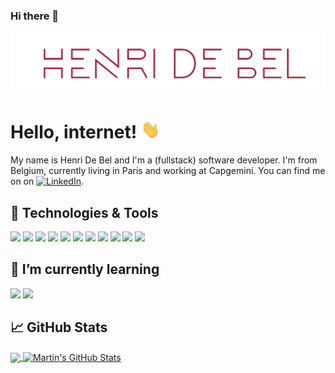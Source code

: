 ### Hi there 👋

<!--
**henridev/henridev** is a ✨ _special_ ✨ repository because its `README.md` (this file) appears on your GitHub profile.

Here are some ideas to get you started:

- 🔭 I’m currently working on ...
- 🌱 I’m currently learning ...
- 👯 I’m looking to collaborate on ...
- 🤔 I’m looking for help with ...
- 💬 Ask me about ...
- 📫 How to reach me: ...
- ⚡ Fun fact: ...
-->



[![Header](https://raw.githubusercontent.com/henridev/henridev/main/banner.png "Header")]("")

# Hello, internet! <img src="https://raw.githubusercontent.com/henridev/henridev/master/wave.gif" width="30px">

My name is Henri De Bel and I'm a (fullstack) software developer. I'm from Belgium, currently living in Paris and working at Capgemini. You can find me on on [![LinkedIn][1.1]][1].

## 🔧 Technologies & Tools
![](https://img.shields.io/badge/Editor-vscode-informational?style=flat&logo=visualstudiocode&logoColor=white&color=2bbc8a)
![](https://img.shields.io/badge/Editor-intelij-informational?style=flat&logo=intellij-idea&logoColor=white&color=2bbc8a)
![](https://img.shields.io/badge/Code-Python-informational?style=flat&logo=python&logoColor=white&color=2bbc8a)
![](https://img.shields.io/badge/Code-JavaScript-informational?style=flat&logo=javascript&logoColor=white&color=2bbc8a)
![](https://img.shields.io/badge/Code-Typescript-informational?style=flat&logo=typescript&logoColor=white&color=2bbc8a)
![](https://img.shields.io/badge/Code-Node-informational?style=flat&logo=node.js&logoColor=white&color=2bbc8a)
![](https://img.shields.io/badge/Code-React-informational?style=flat&logo=react&logoColor=white&color=2bbc8a)
![](https://img.shields.io/badge/Shell-Bash-informational?style=flat&logo=gnu-bash&logoColor=white&color=2bbc8a)
![](https://img.shields.io/badge/Tools-PostgreSQL-informational?style=flat&logo=postgresql&logoColor=white&color=2bbc8a)
![](https://img.shields.io/badge/Tools-Docker-informational?style=flat&logo=docker&logoColor=white&color=2bbc8a)
![](https://img.shields.io/badge/Cloud-AWS-informational?style=flat&logo=amazonaws&logoColor=white&color=2bbc8a)

## 🌱 I’m currently learning
![](https://img.shields.io/badge/Algorithms-fundamentals-informational?style=flat&logo=thealgorithms&logoColor=red&color=2bbc8a)
![](https://img.shields.io/badge/AWS-Solutions-Architect-certificate-cloud-informational?style=flat&logo=amazonaws&logoColor=orange&color=2bbc8a)

## &#x1f4c8; GitHub Stats

<a href="https://github.com/henridev/henridev">
  <img align="center" src="https://github-readme-stats.vercel.app/api/top-langs/?username=henridev&hide=java,html,tex&title_color=ffffff&text_color=c9cacc&icon_color=2bbc8a&bg_color=1d1f21&langs_count=3" />
</a>
<a href="https://github.com/henridev/henridev">
  <img align="center" src="https://github-readme-stats.vercel.app/api?username=henridev&show_icons=true&line_height=27&count_private=true&title_color=ffffff&text_color=c9cacc&icon_color=2bbc8a&bg_color=1d1f21" alt="Martin's GitHub Stats" />
</a>

<!-- links to social media icons -->

<!-- icons with padding -->

<!-- icons without padding -->
[1.1]: https://raw.githubusercontent.com/MartinHeinz/MartinHeinz/master/linkedin-3-16.png (LinkedIn icon without padding)

<!-- links to your social media accounts -->

[1]: https://www.linkedin.com/in/henri-de-bel/


<!-- Resources -->
<!-- Icons: https://simpleicons.org/ -->
<!-- GitHub Stats: https://github.com/anuraghazra/github-readme-stats -->
<!-- Emojis: https://emojipedia.org/emoji/ -->
<!-- HTML Emojis: https://www.fileformat.info/index.htm -->
<!-- Shields: https://shields.io/ -->
<!-- Awesome GitHub Profile README: https://github.com/abhisheknaiidu/awesome-github-profile-readme -->
